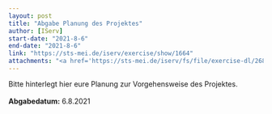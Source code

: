 ```yaml
---
layout: post
title: "Abgabe Planung des Projektes"
author: [IServ]
start-date: "2021-8-6"
end-date: "2021-8-6"
link: "https://sts-mei.de/iserv/exercise/show/1664"
attachments: "<a href='https://sts-mei.de/iserv/fs/file/exercise-dl/26848/Projektwoche%20Planung.pdf'>Projektwoche_Planung.pdf</a><br> "
---
```

Bitte hinterlegt hier eure Planung zur Vorgehensweise des Projektes.<br><br> **Abgabedatum:** 6.8.2021